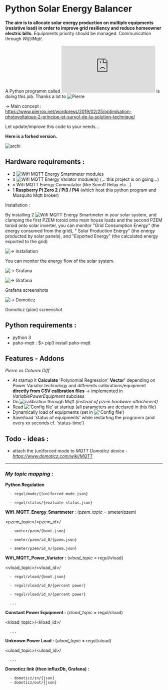 # **Py**thon **S**olar **E**nergy **B**alancer

**The aim is to allocate  solar energy production on multiple equipments (resistive load) in order to improve grid resiliency and reduce homeowner electric bills.**
Equipments priority should be managed.
Communication through _Wifi/Mqtt._

A Python programm called !['regulation.py'](https://github.com/pierrehebert/photovoltaic_optimizer/blob/master/regulation/power_regulation.py) is doing this job. Thanks a lot to ![Pierre](https://github.com/pierrehebert)

 → Main concept : https://www.pierrox.net/wordpress/2019/02/25/optimisation-photovoltaique-2-principe-et-survol-de-la-solution-technique/

Let update/improve this code to your needs...

**Here is a forked version.**

![archi](https://github.com/Coturex/Wifi_Mqtt_SolarBalancer/blob/main/doc/archi.png)

## Hardware requirements :

- 2  ![Wifi MQTT Energy Smartmeter](https://github.com/Coturex/Wifi_Mqtt_SmartMeter) modules
- _n_ ![Wifi MQTT Energy Variator](https://github.com/Coturex/Wifi_Mqtt_PowerVariator) module(s) (... this project is on going...)
- _n_ Wifi MQTT Energy Commutator (like Sonoff Relay etc...)
- 1 **Raspberry Pi Zero 2 / Pi3 / Pi4**    (which host this python program and Mosquito Mqtt broker)

Installation :

By installing 2 ![Wifi MQTT Energy Smartmeter](https://github.com/Coturex/Wifi_Mqtt_SmartMeter) in your solar system, and clamping the first PZEM toroid  onto main house loads and the second PZEM toroid onto solar inverter, you can monitor &quot;Grid Consumption Energy&quot; (the energy consumed from the grid), &quot; Solar Production Energy&quot; (the energy producted by solar panels), and &quot;Exported Energy&quot; (the calculated energy exported to the grid) 

![→ Installation](https://github.com/Coturex/Wifi_Mqtt_SolarBalancer/blob/main/doc/installation.png)

You can monitor the energy flow of the solar system.

![→ Grafana](https://github.com/Coturex/Wifi_Mqtt_SolarBalancer/blob/main/doc/grafana_screenshot1.png) 

![→ Grafana](https://github.com/Coturex/Wifi_Mqtt_SolarBalancer/blob/main/doc/grafana_screenshot2.png)

Grafana screenshots
 
![→ Domoticz](https://github.com/Coturex/Wifi_Mqtt_SolarBalancer/blob/main/doc/domoticz.png)

Domoticz (plan) screenshot

## Python requirements :
- python 3
- paho-mqtt : $> pip3 install paho-mqtt

## Features - Addons
  _Pierre vs Coturex Diff_
- At startup it **Calculate** 'Polynomial Regression' **Vector'** depending on Power Variator technology and differents calibrations/equipment **directly from CSV calibration files**   -> implemented in _VariablePowerEquipment_ subclass
- Do ![calibration](https://github.com/Coturex/Wifi_Mqtt_SolarBalancer/tree/main/calibration) through Mqtt _(instead of pzem hardware attachment)_
- Read !['Config file'](https://github.com/Coturex/Wifi_Mqtt_SolarBalancer/blob/main/config.ini.sample) at startup (all parameters are declared in this file)
- Dynamically load of equipments (set in !['Config file'](https://github.com/Coturex/Wifi_Mqtt_SolarBalancer/blob/main/config.ini.sample))
- Save/load 'status of equipments' while restarting the programm (and every xx seconds cf. 'status-time')

## Todo - ideas :
 - attach the (un)forced mode to _MQTT Domoticz device_ - _https://www.domoticz.com/wiki/MQTT_

-------

### _My topic mapping :_

  **Python Regulation**
  
      - regul/mode/{(un)forced mode.json}
      
      - regul/status/{evaluate status.json}   

  **Wifi_MQTT_Energy_Smartmeter** : (_pzem_topic_ = smeter/pzem)
  
   <pzem_topic>/<pzem_id>/
   
      - smeter/pzem/{boot.json}
   
      - smeter/pzem/id_0/{pzem.json}
   
      - smeter/pzem/id_n/{pzem.json}


   **Wifi_MQTT_Power_Variator :**  (_vload_topic_ = regul/vload)
   
   <vload_topic>/<vload_id>/
             
      - regul/vload/{boot.json}
     
      - regul/vload/id_0/{percent power}
   
      - regul/vload/id_n/{percent power}
      
      ...

   **Constant Power Equipment :** (_cload_topic_ = regul/cload)
   
   <kload_topic>/<kload_id>/
   
      ...
   
   **Unknown Power Load :** (_uload_topic_ = regul/uload)
   
   <uload_topic>/<uload_id>/
   
      ...
   
   
   **Domoticz link (then influxDb, Grafana) :**
   
      - domoticz/in/{json} 
      - domoticz/out/{json} 
